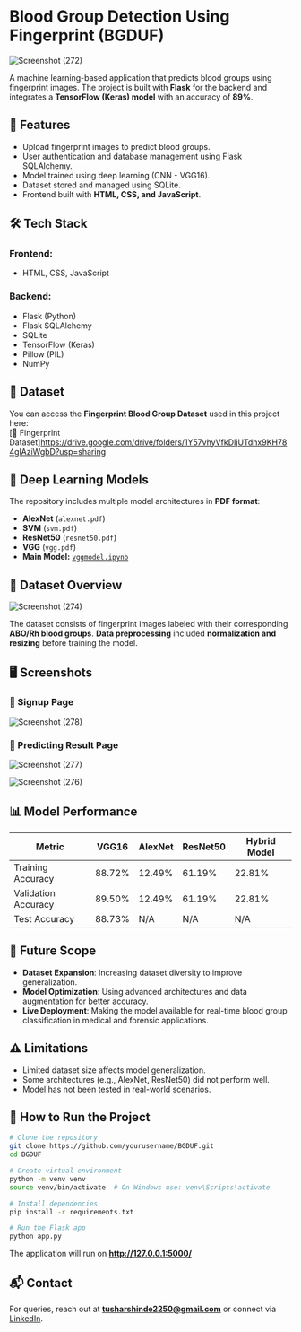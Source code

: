 # Blood Group Detection Using Fingerprint (BGDUF)

![Screenshot (272)](https://github.com/user-attachments/assets/0898b228-958f-4ec3-bf18-c026f8b5ebe6)

A machine learning-based application that predicts blood groups using fingerprint images. The project is built with **Flask** for the backend and integrates a **TensorFlow (Keras) model** with an accuracy of **89%**.

## 🚀 Features
- Upload fingerprint images to predict blood groups.
- User authentication and database management using Flask SQLAlchemy.
- Model trained using deep learning (CNN - VGG16).
- Dataset stored and managed using SQLite.
- Frontend built with **HTML, CSS, and JavaScript**.

## 🛠 Tech Stack
### Frontend:
- HTML, CSS, JavaScript

### Backend:
- Flask (Python)
- Flask SQLAlchemy
- SQLite
- TensorFlow (Keras)
- Pillow (PIL)
- NumPy

## 📂 Dataset  
You can access the **Fingerprint Blood Group Dataset** used in this project here:  
[🔗 Fingerprint Dataset]https://drive.google.com/drive/folders/1Y57vhyVfkDIjUTdhx9KH784glAziWgbD?usp=sharing

## 📑 Deep Learning Models  
The repository includes multiple model architectures in **PDF format**:  
- **AlexNet** (`alexnet.pdf`)  
- **SVM** (`svm.pdf`)  
- **ResNet50** (`resnet50.pdf`)  
- **VGG** (`vgg.pdf`)  
- **Main Model:** [`vggmodel.ipynb`](vggmodel.ipynb)  


## 📂 Dataset Overview
![Screenshot (274)](https://github.com/user-attachments/assets/55c0365d-ace9-48d4-8ea0-3dc4f2664431)

The dataset consists of fingerprint images labeled with their corresponding **ABO/Rh blood groups**. **Data preprocessing** included **normalization and resizing** before training the model.

## 🖥️ Screenshots
### 🔹 Signup Page
![Screenshot (278)](https://github.com/user-attachments/assets/f716115e-7875-4c65-b9cc-943c3faeb4cc)


### 🔹 Predicting Result Page
![Screenshot (277)](https://github.com/user-attachments/assets/30f9a4ad-fb25-4ab5-9ea0-95385f2735a7)

![Screenshot (276)](https://github.com/user-attachments/assets/0ee143a2-b03c-4824-a67d-9b4c3a96bdd0)

## 📊 Model Performance
| Metric            | VGG16  | AlexNet | ResNet50 | Hybrid Model |
|------------------|--------|---------|---------|--------------|
| Training Accuracy | 88.72% | 12.49%  | 61.19%  | 22.81%       |
| Validation Accuracy | 89.50% | 12.49%  | 61.19%  | 22.81%       |
| Test Accuracy     | 88.73% | N/A     | N/A     | N/A          |

## 🔮 Future Scope
- **Dataset Expansion**: Increasing dataset diversity to improve generalization.
- **Model Optimization**: Using advanced architectures and data augmentation for better accuracy.
- **Live Deployment**: Making the model available for real-time blood group classification in medical and forensic applications.

## ⚠️ Limitations
- Limited dataset size affects model generalization.
- Some architectures (e.g., AlexNet, ResNet50) did not perform well.
- Model has not been tested in real-world scenarios.

## 📌 How to Run the Project
```bash
# Clone the repository
git clone https://github.com/yourusername/BGDUF.git
cd BGDUF

# Create virtual environment
python -m venv venv
source venv/bin/activate  # On Windows use: venv\Scripts\activate

# Install dependencies
pip install -r requirements.txt

# Run the Flask app
python app.py
```
The application will run on **http://127.0.0.1:5000/**

## 📬 Contact
For queries, reach out at **tusharshinde2250@gmail.com** or connect via [LinkedIn](https://www.linkedin.com/in/tushar-shinde-262335257/).
